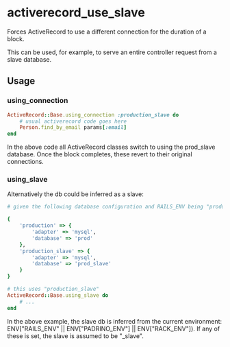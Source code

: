 # activerecord_use_slave

Forces ActiveRecord to use a different connection for the duration of a block.

This can be used, for example, to serve an entire controller request from a slave database.

## Usage

### using_connection

```ruby
ActiveRecord::Base.using_connection :production_slave do
    # usual activerecord code goes here
    Person.find_by_email params[:email]
end
```

In the above code all ActiveRecord classes switch to using the prod_slave database.
Once the block completes, these revert to their original connections.


### using_slave

Alternatively the db could be inferred as a slave:

```ruby
# given the following database configuration and RAILS_ENV being "production":

{
    'production' => {
        'adapter' => 'mysql',
        'database' => 'prod'
    },
    'production_slave' => {
        'adapter' => 'mysql',
        'database' => 'prod_slave'
    }
}

# this uses "production_slave"
ActiveRecord::Base.using_slave do
    # ...
end
```

In the above example, the slave db is inferred from the current environment: ENV["RAILS_ENV" || ENV["PADRINO_ENV"] || ENV["RACK_ENV"]).
If any of these is set, the slave is assumed to be "<env>_slave".




 
